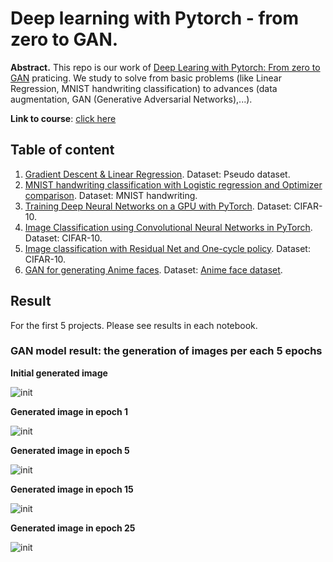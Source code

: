 # Deep learning with Pytorch - from zero to GAN. 

**Abstract.** This repo is our work of [Deep Learing with Pytorch: From zero to GAN](https://jovian.ai/aakashns/collections/deep-learning-with-pytorch) praticing. We study to solve from basic problems (like Linear Regression, MNIST handwriting classification) to advances (data augmentation, GAN (Generative Adversarial Networks),...). 

**Link to course**: [click here](https://jovian.ai/aakashns/collections/deep-learning-with-pytorch)

## Table of content

1. [Gradient Descent & Linear Regression](https://github.com/thoconvuive/deep_learning_with_pytorch/blob/main/Linear%20Regression%20and%20Neural%20Net%20with%20Gradient%20descent%20from%20scratch.ipynb). Dataset: Pseudo dataset.
2. [MNIST handwriting classification with Logistic regression and Optimizer comparison](https://github.com/thoconvuive/deep_learning_with_pytorch/blob/main/Logistic%20Regression%20by%20MNIST%20handwriting%20dataset.ipynb). Dataset: MNIST handwriting.
3. [Training Deep Neural Networks on a GPU with PyTorch](https://github.com/thoconvuive/deep_learning_with_pytorch/blob/main/Training%20Deep%20Neural%20Networks%20on%20a%20GPU%20with%20PyTorch.ipynb). Dataset: CIFAR-10.
4. [Image Classification using Convolutional Neural Networks in PyTorch](https://github.com/thoconvuive/deep_learning_with_pytorch/blob/main/CNN%20with%20pytorch%20from%20scratch.ipynb). Dataset: CIFAR-10.
5. [Image classification with Residual Net and One-cycle policy](https://github.com/thoconvuive/deep_learning_with_pytorch/blob/main/Image%20classification%20with%20Residual%20net%20and%20One%20cycle%20policy.ipynb). Dataset: CIFAR-10.
6. [GAN for generating Anime faces](https://github.com/thoconvuive/deep_learning_with_pytorch/blob/main/GAN%20for%20Anime%20face%20dataset.ipynb). Dataset: [Anime face dataset](https://www.kaggle.com/splcher/animefacedataset).

## Result
For the first 5 projects. Please see results in each notebook. 

### GAN model result: the generation of images per each 5 epochs

**Initial generated image**

![init](https://github.com/thoconvuive/deep_learning_with_pytorch/blob/main/generate/generated-images-0000.png)

**Generated image in epoch 1**

![init](https://github.com/thoconvuive/deep_learning_with_pytorch/blob/main/generate/generated-images-0001.png)

**Generated image in epoch 5**

![init](https://github.com/thoconvuive/deep_learning_with_pytorch/blob/main/generate/generated-images-0005.png)

**Generated image in epoch 15**

![init](https://github.com/thoconvuive/deep_learning_with_pytorch/blob/main/generate/generated-images-0015.png)

**Generated image in epoch 25**

![init](https://github.com/thoconvuive/deep_learning_with_pytorch/blob/main/generate/generated-images-0025.png)
